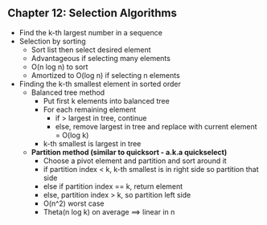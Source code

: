## Chapter 12: Selection Algorithms 
* Find the k-th largest number in a sequence 
* Selection by sorting
  * Sort list then select desired element
  * Advantageous if selecting many elements
  * O(n log n) to sort
  * Amortized to O(log n) if selecting n elements 
* Finding the k-th smallest element in sorted order
  * Balanced tree method
    * Put first k elements into balanced tree
    * For each remaining element
      * if > largest in tree, continue
      * else, remove largest in tree and replace with current element = O(log k)
    * k-th smallest is largest in tree
  * **Partition method (similar to quicksort - a.k.a quickselect)**
    * Choose a pivot element and partition and sort around it
    * if partition index < k, k-th smallest is in right side so partition that side
    * else if partition index == k, return element
    * else, partition index > k, so partition left side
    * O(n^2) worst case
    * Theta(n log k) on average ==> linear in n
